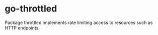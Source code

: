 # go-throttled
Package throttled implements rate limiting access to resources such as HTTP endpoints.
